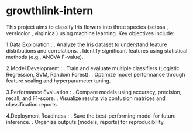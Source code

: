 # growthlink-intern
This project aims to classify Iris flowers into three species (setosa , versicolor , virginica ) using machine learning. Key objectives include:

1.Data Exploration :
 . Analyze the Iris dataset to understand feature distributions and correlations.
 . Identify significant features using statistical methods (e.g., ANOVA F-value).

2.Model Development :
  . Train and evaluate multiple classifiers (Logistic Regression, SVM, Random Forest).
  . Optimize model performance through feature scaling and hyperparameter tuning.

3.Performance Evaluation :
  . Compare models using accuracy, precision, recall, and F1-score.
  . Visualize results via confusion matrices and classification reports.

4.Deployment Readiness :
  . Save the best-performing model for future inference.
  . Organize outputs (models, reports) for reproducibility.
